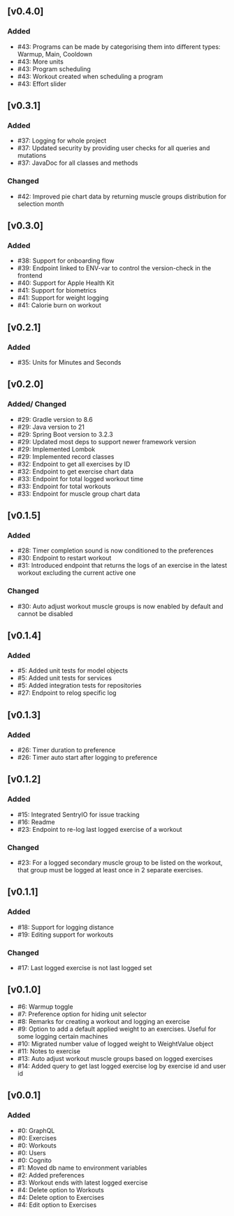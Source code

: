 ## [v0.4.0]

### Added

- #43: Programs can be made by categorising them into different types: Warmup, Main, Cooldown
- #43: More units
- #43: Program scheduling
- #43: Workout created when scheduling a program
- #43: Effort slider

## [v0.3.1]

### Added

- #37: Logging for whole project
- #37: Updated security by providing user checks for all queries and mutations
- #37: JavaDoc for all classes and methods

### Changed

- #42: Improved pie chart data by returning muscle groups distribution for selection month

## [v0.3.0]

### Added

- #38: Support for onboarding flow
- #39: Endpoint linked to ENV-var to control the version-check in the frontend
- #40: Support for Apple Health Kit
- #41: Support for biometrics
- #41: Support for weight logging
- #41: Calorie burn on workout

## [v0.2.1]

### Added

- #35: Units for Minutes and Seconds

## [v0.2.0]

### Added/ Changed

- #29: Gradle version to 8.6
- #29: Java version to 21
- #29: Spring Boot version to 3.2.3
- #29: Updated most deps to support newer framework version
- #29: Implemented Lombok
- #29: Implemented record classes
- #32: Endpoint to get all exercises by ID
- #32: Endpoint to get exercise chart data
- #33: Endpoint for total logged workout time
- #33: Endpoint for total workouts
- #33: Endpoint for muscle group chart data

## [v0.1.5]

### Added

- #28: Timer completion sound is now conditioned to the preferences
- #30: Endpoint to restart workout
- #31: Introduced endpoint that returns the logs of an exercise in the latest workout excluding the current active one

### Changed

- #30: Auto adjust workout muscle groups is now enabled by default and cannot be disabled

## [v0.1.4]

### Added

- #5: Added unit tests for model objects
- #5: Added unit tests for services
- #5: Added integration tests for repositories
- #27: Endpoint to relog specific log

## [v0.1.3]

### Added

- #26: Timer duration to preference
- #26: Timer auto start after logging to preference

## [v0.1.2]

### Added

- #15: Integrated SentryIO for issue tracking
- #16: Readme
- #23: Endpoint to re-log last logged exercise of a workout

### Changed

- #23: For a logged secondary muscle group to be listed on the workout, that group must be logged at least once in 2
  separate exercises.

## [v0.1.1]

### Added

- #18: Support for logging distance
- #19: Editing support for workouts

### Changed

- #17: Last logged exercise is not last logged set

## [v0.1.0]

- #6: Warmup toggle
- #7: Preference option for hiding unit selector
- #8: Remarks for creating a workout and logging an exercise
- #9: Option to add a default applied weight to an exercises. Useful for some logging certain machines
- #10: Migrated number value of logged weight to WeightValue object
- #11: Notes to exercise
- #13: Auto adjust workout muscle groups based on logged exercises
- #14: Added query to get last logged exercise log by exercise id and user id

## [v0.0.1]

### Added

- #0: GraphQL
- #0: Exercises
- #0: Workouts
- #0: Users
- #0: Cognito
- #1: Moved db name to environment variables
- #2: Added preferences
- #3: Workout ends with latest logged exercise
- #4: Delete option to Workouts
- #4: Delete option to Exercises
- #4: Edit option to Exercises
